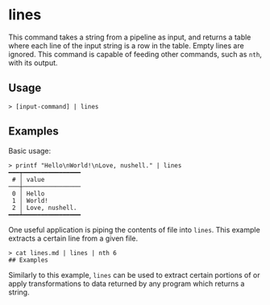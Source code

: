 # lines

This command takes a string from a pipeline as input, and returns a table where each line of the input string is a row in the table. Empty lines are ignored. This command is capable of feeding other commands, such as `nth`, with its output.

## Usage

```shell
> [input-command] | lines
```

## Examples

Basic usage:

```shell
> printf "Hello\nWorld!\nLove, nushell." | lines
━━━┯━━━━━━━━━━━━━━━━
 # │ value
───┼────────────────
 0 │ Hello
 1 │ World!
 2 │ Love, nushell.
━━━┷━━━━━━━━━━━━━━━━
```

One useful application is piping the contents of file into `lines`. This example extracts a certain line from a given file.

```shell
> cat lines.md | lines | nth 6
## Examples
```

Similarly to this example, `lines` can be used to extract certain portions of or apply transformations to data returned by any program which returns a string.
